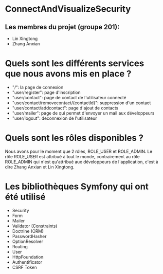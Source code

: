 # ConnectAndVisualizeSecurity
 
## Les membres du projet (groupe 201):
- Lin Xingtong 
- Zhang Anxian  <br>

# Quels sont les différents services que nous avons mis en place ?
- "/": la page de connexion <br>
- "user/register": page d'inscription <br>
- "user/contact": page de contact de l'utilisateur connecté <br>
- "user/contact/removecontact/{contactId}": suppression d'un contact <br>
- "user/contact/addcontact": page d'ajout de contacts <br>
- "user/mailer": page de qui permet d'envoyer un mail aux développeurs <br>
- "user/logout": deconnexion de l'utilisateur <br>

# Quels sont les rôles disponibles ?
Nous avons pour le moment que 2 rôles, ROLE_USER et ROLE_ADMIN.
Le rôle ROLE_USER est attribué à tout le monde, contrairement au rôle ROLE_ADMIN qui n'est qu'attribué aux développeurs de l'application, c'est à dire Zhang Anxian et Lin Xingtong.

# Les bibliothèques Symfony qui ont été utilisé
- Security <br>
- Form <br>
- Mailer <br>
- Validator (Constraints) <br>
- Doctrine (ORM) <br>
- PasswordHasher <br>
- OptionResolver <br>
- Routing <br>
- User <br>
- HttpFoundation <br>
- Authentificator <br>
- CSRF Token <br>
